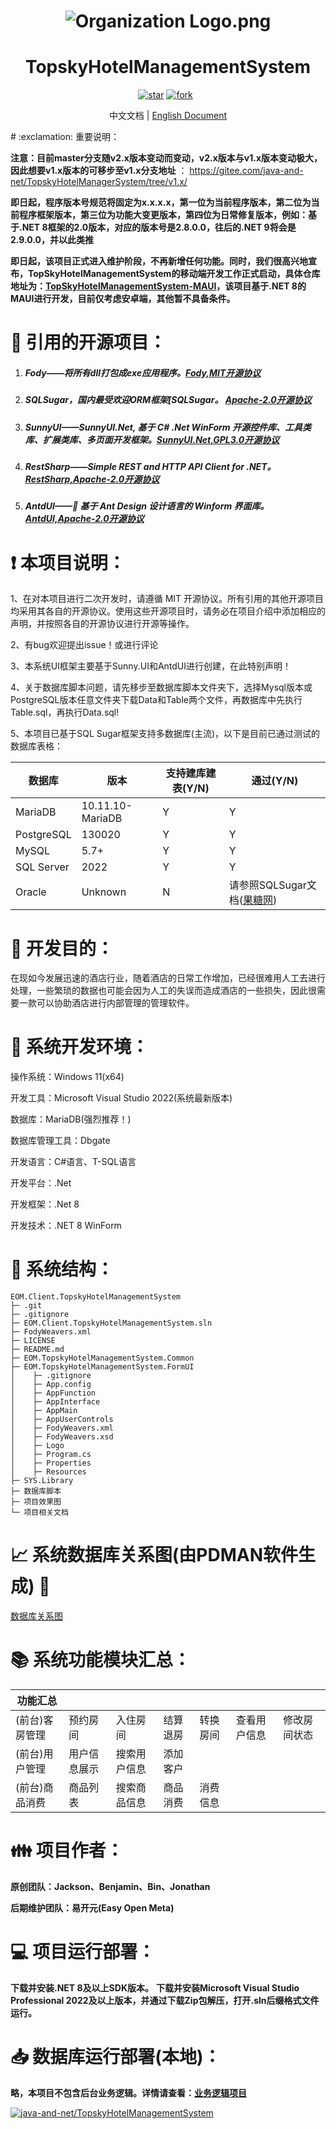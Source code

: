 <h1 align="center"><img src="https://foruda.gitee.com/avatar/1677165732744604624/7158691_java-and-net_1677165732.png!avatar100" alt="Organization Logo.png" /></h1>
<h1 align="center">TopskyHotelManagementSystem</h1>
<p align="center">
	<a href='https://gitee.com/java-and-net/TopskyHotelManagementSystem/stargazers'><img src='https://gitee.com/java-and-net/TopskyHotelManagementSystem/badge/star.svg?theme=white' alt='star'></img></a>
        <a href='https://gitee.com/java-and-net/TopskyHotelManagementSystem/members'><img src='https://gitee.com/java-and-net/TopskyHotelManagementSystem/badge/fork.svg?theme=white' alt='fork'></img></a>
        <a href='https://img.shields.io/badge/license-MIT-000000.svg'><img src="https://img.shields.io/badge/license-MIT-000000.svg" alt=""></img></a>
        <a href='https://img.shields.io/badge/language-C#-red.svg'><img src="https://img.shields.io/badge/language-CSharp-red.svg" alt=""></img></a>
</p>
<div align="center">
	<p>中文文档 | <a href="./README.en.md">English Document</a></p>
</div>
#  :exclamation: 重要说明：

 **注意：目前master分支随v2.x版本变动而变动，v2.x版本与v1.x版本变动极大，因此想要v1.x版本的可移步至v1.x分支地址** ： https://gitee.com/java-and-net/TopskyHotelManagerSystem/tree/v1.x/ 

 **即日起，程序版本号规范将固定为x.x.x.x，第一位为当前程序版本，第二位为当前程序框架版本，第三位为功能大变更版本，第四位为日常修复版本，例如：基于.NET 8框架的2.0版本，对应的版本号是2.8.0.0，往后的.NET 9将会是2.9.0.0，并以此类推**

**即日起，该项目正式进入维护阶段，不再新增任何功能。同时，我们很高兴地宣布，TopSkyHotelManagementSystem的移动端开发工作正式启动，具体仓库地址为：[TopSkyHotelManagementSystem-MAUI](https://gitee.com/java-and-net/topsky-hotel-management-system-maui)，该项目基于.NET 8的MAUI进行开发，目前仅考虑安卓端，其他暂不具备条件。**

#  :pray: 引用的开源项目：

1. ##### Fody——将所有dll打包成exe应用程序。[Fody,MIT开源协议](https://github.com/Fody/Fody)      

2. ##### SQLSugar，国内最受欢迎ORM框架[SQLSugar。 [Apache-2.0开源协议](https://gitee.com/dotnetchina/SqlSugar) 

3. ##### SunnyUI——SunnyUI.Net, 基于 C# .Net WinForm 开源控件库、工具类库、扩展类库、多页面开发框架。[SunnyUI.Net,GPL3.0开源协议](https://gitee.com/yhuse/SunnyUI)

4. ##### RestSharp——Simple REST and HTTP API Client for .NET。[RestSharp,Apache-2.0开源协议](https://github.com/restsharp/RestSharp)

5. ##### AntdUI——👚 基于 Ant Design 设计语言的 Winform 界面库。[AntdUI,Apache-2.0开源协议](https://gitee.com/antdui/AntdUI)

#  :exclamation: 本项目说明：

1、在对本项目进行二次开发时，请遵循 MIT 开源协议。所有引用的其他开源项目均采用其各自的开源协议。使用这些开源项目时，请务必在项目介绍中添加相应的声明，并按照各自的开源协议进行开源等操作。

2、有bug欢迎提出issue！或进行评论

3、本系统UI框架主要基于Sunny.UI和AntdUI进行创建，在此特别声明！

4、关于数据库脚本问题，请先移步至数据库脚本文件夹下，选择Mysql版本或PostgreSQL版本任意文件夹下载Data和Table两个文件，再数据库中先执行Table.sql，再执行Data.sql!

5、本项目已基于SQL Sugar框架支持多数据库(主流)，以下是目前已通过测试的数据库表格：

| 数据库     | 版本             | 支持建库建表(Y/N) | 通过(Y/N)                                            |
| ---------- | ---------------- | ----------------- | ---------------------------------------------------- |
| MariaDB    | 10.11.10-MariaDB | Y                 | Y                                                    |
| PostgreSQL | 130020           | Y                 | Y                                                    |
| MySQL      | 5.7+             | Y                 | Y                                                    |
| SQL Server | 2022             | Y                 | Y                                                    |
| Oracle     | Unknown          | N                 | 请参照SQLSugar文档([果糖网](https://www.donet5.com)) |

#  :thought_balloon: 开发目的：

在现如今发展迅速的酒店行业，随着酒店的日常工作增加，已经很难用人工去进行处理，一些繁琐的数据也可能会因为人工的失误而造成酒店的一些损失，因此很需要一款可以协助酒店进行内部管理的管理软件。

#  :mag_right: 系统开发环境：

操作系统：Windows 11(x64)

开发工具：Microsoft Visual Studio 2022(系统最新版本)

数据库：MariaDB(强烈推荐！)

数据库管理工具：Dbgate

开发语言：C#语言、T-SQL语言

开发平台：.Net

开发框架：.Net 8

开发技术：.NET 8 WinForm

#  :open_file_folder: 系统结构：
```tree
EOM.Client.TopskyHotelManagementSystem
├─ .git
├─ .gitignore
├─ EOM.Client.TopskyHotelManagementSystem.sln
├─ FodyWeavers.xml
├─ LICENSE
├─ README.md
├─ EOM.TopskyHotelManagementSystem.Common
├─ EOM.TopskyHotelManagementSystem.FormUI
│    ├─ .gitignore
│    ├─ App.config
│    ├─ AppFunction
│    ├─ AppInterface
│    ├─ AppMain
│    ├─ AppUserControls
│    ├─ FodyWeavers.xml
│    ├─ FodyWeavers.xsd
│    ├─ Logo
│    ├─ Program.cs
│    ├─ Properties
│    ├─ Resources
├─ SYS.Library
├─ 数据库脚本
├─ 项目效果图
└─ 项目相关文档
```

#  :chart_with_upwards_trend: 系统数据库关系图(由PDMAN软件生成) :loudspeaker: 
[数据库关系图](https://oscode.top/project/tshotel/db_design.html)

#  :books: 系统功能模块汇总：

| 功能汇总       |              |              |          |          |              |              |
| -------------- | ------------ | ------------ | -------- | -------- | ------------ | ------------ |
| (前台)客房管理 | 预约房间     | 入住房间     | 结算退房 | 转换房间 | 查看用户信息 | 修改房间状态 |
| (前台)用户管理 | 用户信息展示 | 搜索用户信息 | 添加客户 |          |              |              |
| (前台)商品消费 | 商品列表     | 搜索商品信息 | 商品消费 | 消费信息 |              |              |


#  :family: 项目作者：

**原创团队：Jackson、Benjamin、Bin、Jonathan**

**后期维护团队：易开元(Easy Open Meta)**

#  :computer: 项目运行部署：

**下载并安装.NET 8及以上SDK版本。**
**下载并安装Microsoft Visual Studio Professional 2022及以上版本，并通过下载Zip包解压，打开.sln后缀格式文件运行。**

#  :inbox_tray: 数据库运行部署(本地)：

**略，本项目不包含后台业务逻辑。详情请查看：[业务逻辑项目](https://gitee.com/java-and-net/topsky-hotel-management-system-web-api/blob/master/README.md)**

[![java-and-net/TopskyHotelManagementSystem](https://gitee.com/java-and-net/TopskyHotelManagementSystem/widgets/widget_card.svg?colors=4183c4,ffffff,ffffff,e3e9ed,666666,9b9b9b)](https://gitee.com/java-and-net/TopskyHotelManagerSystem)